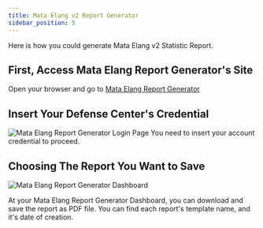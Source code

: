 ```yaml
---
title: Mata Elang v2 Report Generator
sidebar_position: 5
---
```


Here is how you could generate Mata Elang v2 Statistic Report.

## First, Access Mata Elang Report Generator's Site
Open your browser and go to [Mata Elang Report Generator](https://report.mataelang.net/dashboard)

## Insert Your Defense Center's Credential
![Mata Elang Report Generator Login Page](uploads/f2b14d8688ccc4b8b6e8e193b7159b6d/rg-login-page.png)
You need to insert your account credential to proceed.

## Choosing The Report You Want to Save
![Mata Elang Report Generator Dashboard](uploads/1bbfdf784c04c664047c29092272040e/rg-dashboard.png)

At your Mata Elang Report Generator Dashboard, you can download and save the report as PDF file. You can find each report's template name, and it's date of creation.